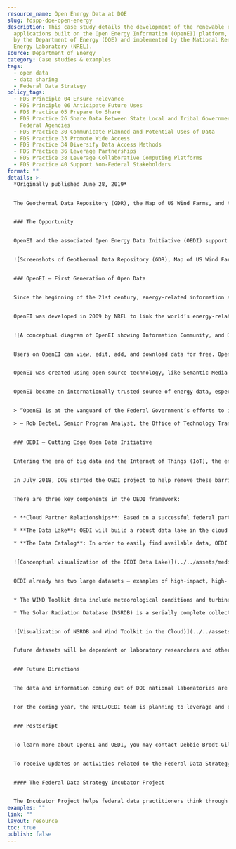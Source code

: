 ```yaml
---
resource_name: Open Energy Data at DOE
slug: fdspp-doe-open-energy
description: This case study details the development of the renewable energy
  applications built on the Open Energy Information (OpenEI) platform, sponsored
  by the Department of Energy (DOE) and implemented by the National Renewable
  Energy Laboratory (NREL).
source: Department of Energy
category: Case studies & examples
tags:
  - open data
  - data sharing
  - Federal Data Strategy
policy_tags:
  - FDS Principle 04 Ensure Relevance
  - FDS Principle 06 Anticipate Future Uses
  - FDS Practice 05 Prepare to Share
  - FDS Practice 26 Share Data Between State Local and Tribal Governments and
    Federal Agencies
  - FDS Practice 30 Communicate Planned and Potential Uses of Data
  - FDS Practice 33 Promote Wide Access
  - FDS Practice 34 Diversify Data Access Methods
  - FDS Practice 36 Leverage Partnerships
  - FDS Practice 38 Leverage Collaborative Computing Platforms
  - FDS Practice 40 Support Non-Federal Stakeholders
format: ""
details: >-
  *Originally published June 28, 2019*


  The Geothermal Data Repository (GDR), the Map of US Wind Farms, and the Regulatory and Permitting Information Desktop Toolkit (RAPID). What do they have in common? They are all about renewable energy and they are all free applications built on the Open Energy Information (OpenEI) platform, sponsored by the Department of Energy (DOE) and implemented by the National Renewable Energy Laboratory (NREL).


  ### The Opportunity


  OpenEI and the associated Open Energy Data Initiative (OEDI) support DOE’s fulfillment of open government tenets: transparency, public participation, and collaboration. They aim to improve and automate access to high-value energy datasets across the DOE’s programs, offices, and national laboratories. OpenEI and OEDI strive to provide open data and make data actionable and discoverable by government staff, researchers, industry, and the public, thereby enabling more new datasets to be created, accelerating analysis, empowering game changing innovations, and growing businesses.


  ![Screenshots of Geothermal Data Repository (GDR), Map of US Wind Farms, and Regulatory and Permitting Information Desktop Toolkit (RAPID)](../../assets/media/2019-06-28-image001.jpg "Screenshots of the Geothermal Data Repository (GDR), the Map of US Wind Farms, and the Regulatory and Permitting Information Desktop Toolkit (RAPID)")


  ### OpenEI – First Generation of Open Data


  Since the beginning of the 21st century, energy-related information and data have grown exponentially around the world, from Research & Development (R&D) data to market trends to policy developments. However, these valuable resources were dispersed among numerous individuals and organizations, available in widely disparate formats, and highly variable in quality and usefulness.


  OpenEI was developed in 2009 by NREL to link the world’s energy-related information and data with the energy community (e.g., policy makers, developers, researchers in the national laboratories, and industry). The platform is geared toward facilitating access to data and empowers the energy community to use and contribute to the collection of information and data.


  ![A conceptual diagram of OpenEI showing Information Community, and Data supported with a Wiki, Linked Open Data, and Open Government Standards](../../assets/media/2019-06-28-image004.png "A conceptual diagram of OpenEI showing Information Community, and Data supported with a Wiki, Linked Open Data, and Open Government Standards.")


  Users on OpenEI can view, edit, add, and download data for free. OpenEI has more than 1,700 datasets, both acquired and generated, across all major sectors, such as geothermal, wind, water, solar, biomass, hydrogen, buildings and smart grid. It also enables the development of derived data like the Utility Rate Database (URDB), contributed data, and data catalogs. More can be found at [openei.org/wiki/Data](https://openei.org/wiki/Data).


  OpenEI was created using open-source technology, like Semantic Media Wiki, as the base platform and employs a custom data access feature that provides access to the public and connects data with external platforms (like Data.gov). NREL calls this custom and reusable code “XDR” (aka. Customized Data Repository), which has similar functionality to CKAN, the powerful open source data portal platform. Thanks to this approach, many developers have been able to build applications on OpenEI (e.g, GDR, RAPID and the Map of U.S. Wind Farms, as mentioned above).


  OpenEI became an internationally trusted source of energy data, especially for data related to renewable energy and energy efficiency. Over the period of May 2018 to April 2019, OpenEI has 2.46 million pageviews, referred in over 3,000 Facebook articles, over 21,500 downloads, and 831, 600 users from every single country on Earth.


  > “OpenEI is at the vanguard of the Federal Government’s efforts to increase transparency, portability, and usability of information produced at the National Laboratories. The OpenEI team, at the National Renewable Energy Laboratory, is the best in class with exceptional knowledge, skills, and experience. They are my go-to team when I need to develop federated or distributable information solutions for customers across the Nation.”

  > — Rob Bectel, Senior Program Analyst, the Office of Technology Transitions (OTT)


  ### OEDI – Cutting Edge Open Data Initiative


  Entering the era of big data and the Internet of Things (IoT), the energy community faces a new set of challenges: many researchers have difficulty accessing and utilizing big data and complex data because 1) data can be difficult to find and use, 2) data aren’t publicly available, 3) data are rarely in standard sizes or formats, and 4) large data sets can be costly to store and manage.


  In July 2018, DOE started the OEDI project to help remove these barriers and improve accessibility for analysts and researchers. The platform, built on the foundation of OpenEI, will enable improved open data access and help energy scientists and analysts explore, mash-up, and analyze data. The new framework will speed innovation, facilitate rapid computation, catalog data assets, and allow the public to contribute data.


  There are three key components in the OEDI framework:


  * **Cloud Partner Relationships**: Based on a successful federal partnership at NOAA with a variety of cloud hosting vendors, OEDI will build similar partner agreements with all major cloud hosting vendors including Amazon Web Services (AWS), Google, IBM, Microsoft Azure, and Open Commons consortium. These partnerships will enable big data to be openly shared with the energy community.

  * **The Data Lake**: OEDI will build a robust data lake in the cloud to enable faster, easier, more advanced analysis and computation to accelerate novel data mash-ups, analysis, and innovation. It will support next-generation research and analysis by allowing researchers to analyze big data without making expensive hardware investments (i.e. supercomputers).

  * **The Data Catalog**: In order to easily find available data, OEDI is creating a data catalog that merges data from multiple cloud hosting locations. The catalog will include information about the data and data owner, licensing information, provenance, links to all relevant data locations (if the data is housed on multiple cloud hosting vendor sites), and other metadata. The catalog will be designed to get users to the data as quickly as possible.


  ![Concenptual visualization of the OEDI Data Lake)](../../assets/media/2019-06-28-image005.png "Concenptual visualization of the OEDI Data Lake")


  OEDI already has two large datasets — examples of high-impact, high- demand resource data:


  * The WIND Toolkit data include meteorological conditions and turbine power for more than 126,000 sites in the continental United States for the years 2007–2013.

  * The Solar Radiation Database (NSRDB) is a serially complete collection of hourly and half-hourly values of the three most common measurements of solar radiation—global horizontal, direct normal, and diffuse horizontal irradiance—and meteorological data.


  ![Visualization of NSRDB and Wind Toolkit in the Cloud)](../../assets/media/2019-06-28-image006.png "Visualization of NSRDB and Wind Toolkit in the Cloud")


  Future datasets will be dependent on laboratory researchers and other stakeholders. Criteria for OEDI datasets include usefulness to a broad audience and researchers who will support the inclusion of their data. Initial plans will focus on additional resource and technology data (such as solar, wind, geothermal, water, bioenergy, and transportation), utility rates, technology performance data, materials and market data, information from cities and states, and data related to grid systems.


  ### Future Directions


  The data and information coming out of DOE national laboratories are valuable assets. OEDI gives laboratory staff a platform through which they can easily share datasets with the public. Access to big data analytics and computation in the cloud will enable innovation and data mash-ups like never before. Using key analysis tools only found in the cloud, researchers can analyze data faster and industry can leverage large-scale federal datasets in new ways. “Through this program, the Office of Energy Efficiency and Renewable Energy (EERE) will make more widely available the largest and most highly trafficked datasets it maintains,” said Solar Energy Technologies Office program manager Garrett Nilsen. “This will make it easier to find and compare energy data across the country and allow America’s talented academic, national lab, and industrial researchers to develop new innovative products, make scientific discoveries, and create more value from federal research dollars.”


  For the coming year, the NREL/OEDI team is planning to leverage and expand the data catalog on OpenEI and utilize it for OEDI – providing access to big data. They are working to secure new big data sets that are currently not accessible to the public. Furthermore, they are partnering with the Linux Foundation’s LF Energy to build an open source community around this project.


  ### Postscript


  To learn more about OpenEI and OEDI, you may contact Debbie Brodt-Giles, Director at DOE/NREL, at [Debbie.brodt.giles@nrel.gov](mailto:Debbie.brodt.giles@nrel.gov).


  To receive updates on activities related to the Federal Data Strategy, please [sign up for the newsletter](https://public.govdelivery.com/accounts/USGSA/subscribers/new?topic_id=USGSA_756).


  #### The Federal Data Strategy Incubator Project


  The Incubator Project helps federal data practitioners think through how to improve government services, enabling the public to get the most out of federal data. This Proof Point and others will highlight the many successes and challenges data innovators face every day, revealing valuable lessons learned to share with data practitioners throughout government.
examples: ""
link: ""
layout: resource
toc: true
publish: false
---
```

